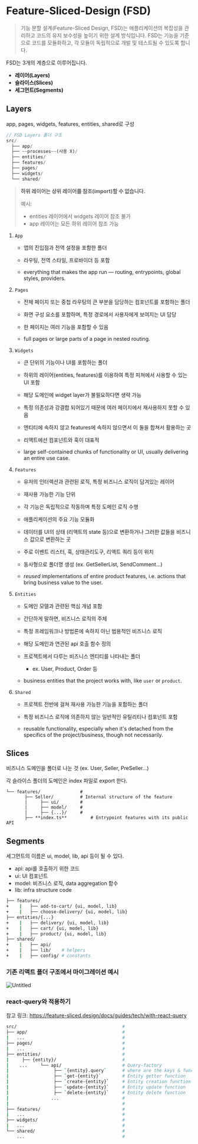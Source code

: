 # Feature-Sliced-Design (FSD)


> 기능 분할 설계(Feature-Sliced Design, FSD)는 애플리케이션의 복잡성을 관리하고 코드의 유지 보수성을 높이기 위한 설계 방식입니다. FSD는 기능을 기준으로 코드를 모듈화하고, 각 모듈이 독립적으로 개발 및 테스트될 수 있도록 합니다.

FSD는 3개의 계층으로 이루어집니다.

- **레이어(Layers)**
- **슬라이스(Slices)**
- **세그먼트(Segments)**

## Layers

app, pages, widgets, features, entities, shared로 구성

```jsx
// FSD Layers 폴더 구조
src/
  ├── app/
  ├── ~~processes~~(사용 X)/
  ├── entities/
  ├── features/
  ├── pages/
  ├── widgets/
  └── shared/
```


> **하위 레이어는 상위 레이어를 참조(import)할 수 없습니다.**
>
> 예시: 
>
> - entities 레이어에서 widgets 레이어 참조 불가
> - app 레이어는 모든 하위 레이어 참조 가능
    

1. `App`
    - 앱의 진입점과 전역 설정을 포함한 폴더
    
    - 라우팅, 전역 스타일, 프로바이더 등 포함
    - everything that makes the app run — routing, entrypoints, global styles, providers.
2. `Pages`
    - 전체 페이지 또는 중첩 라우팅의 큰 부분을 담당하는 컴포넌트를 포함하는 폴더
    
    - 화면 구성 요소를 포함하며, 특정 경로에서 사용자에게 보여지는 UI 담당
    - 한 페이지는 여러 기능을 포함할 수 있음
    - full pages or large parts of a page in nested routing.
3. `Widgets`
    - 큰 단위의 기능이나 UI를 포함하는 폴더
    - 하위의 레이어(entities, features)를 이용하여 특정 피쳐에서 사용할 수 있는 UI 포함
    
    - 해당 도메인에 widget layer가 불필요하다면 생략 가능
    - 특정 의존성과 강결합 되어있기 때문에 여러 페이지에서 재사용하지 못할 수 있음
    - 엔티티에 속하지 않고 features에 속하지 않으면서 이 둘을 합쳐서 활용하는 곳
    - 리액트에선 컴포넌트와 훅이 대표적
    - large self-contained chunks of functionality or UI, usually delivering an entire use case.
4. `Features`
    - 유저의 인터렉션과 관련된 로직, 특정 비즈니스 로직이 담겨있는 레이어
    - 재사용 가능한 기능 단위
    - 각 기능은 독립적으로 작동하며 특정 도메인 로직 수행
    - 애플리케이션의 주요 기능 모듈화
    - 데이터를 UI의 상태 (리액트의 state 등)으로 변환하거나 그러한 값들을 비즈니스 값으로 변환하는 곳
    - 주로 이벤트 리스터, 훅, 상태관리도구, 리액트 쿼리 등이 위치
    
    - 동사형으로 폴더명 생성 (ex. GetSellerList, SendComment…)
    - *reused* implementations of entire product features, i.e. actions that bring business value to the user.
5. `Entities`
    - 도메인 모델과 관련된 핵심 개념 포함
    - 간단하게 말하면, 비즈니스 로직의 주체
    - 특정 프레임워크나 방법론에 속하지 아닌 범용적인 비즈니스 로직
    
    - 해당 도메인과 연관된 api 호출 함수 정의
    - 프로젝트에서 다루는 비즈니스 엔티티를 나타내는 폴더
        - ex. User, Product, Order 등
    - business entities that the project works with, like `user` or `product`.
6. `Shared`
    - 프로젝트 전반에 걸쳐 재사용 가능한 기능을 포함하는 폴더
    
    - 특정 비즈니스 로직에 의존하지 않는 일반적인 유틸리티나 컴포넌트 포함
    - reusable functionality, especially when it's detached from the specifics of the project/business, though not necessarily.

## Slices

비즈니스 도메인을 폴더로 나눈 것 (ex. User, Seller, PreSeller…)

각 슬라이스 폴더의 도메인은 index 파일로 export 한다.

```tsx
└── features/               #
       ├── Seller/          # Internal structure of the feature
       |     ├── ui/        #
       |     ├── model/     #
       |     ├── {...}/     #
       ├── **index.ts**         # Entrypoint features with its public API
```

## **Segments**

세그먼트의 이름은 ui, model, lib, api 등이 될 수 있다.

- api: api를 호출하기 위한 코드
- ui: UI 컴포넌트
- model: 비즈니스 로직, data aggregation 함수
- lib: infra structure code

```bash
├── features/
+    |   ├── add-to-cart/ {ui, model, lib}
+    |   ├── choose-delivery/ {ui, model, lib}
├── entities/{...}
+    |   ├── delivery/ {ui, model, lib}
+    |   ├── cart/ {ui, model, lib}
+    |   ├── product/ {ui, model, lib}
├── shared/
+    |   ├── api/
+    |   ├── lib/    # helpers
+    |   ├── config/ # constants
```

### 기존 리액트 폴더 구조에서 마이그레이션 예시

![Untitled](Feature-Sliced-Design%20(FSD)%20c2bbec66564e423394352f64335f6e0e/Untitled%203.png)

### react-query와 적용하기

참고 링크: https://feature-sliced.design/docs/guides/tech/with-react-query

```bash
src/                                        #
├── app/                                    #
|   ...                                     #
├── pages/                                  #
|   ...                                     #
├── entities/                               #
|     ├── {entity}/                         #
|    ...     └── api/                       # Query-factory
|                 ├── `{entity}.query`      # where are the keys & functions
|                 ├── `get-{entity}`        # Entity getter function
|                 ├── `create-{entity}`     # Entity creation function
|                 ├── `update-{entity}`     # Entity update function
|                 ├── `delete-{entity}`     # Entity delete function
|                ...                        #
|                                           #
├── features/                               #
|   ...                                     #
├── widgets/                                #
|   ...                                     #
└── shared/                                 #
    ...                                     #
```

